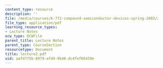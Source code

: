 ```yaml
---
content_type: resource
description: ''
file: /media/courses/6-772-compound-semiconductor-devices-spring-2003/aafd775b8979afd49b48dc4fef66439e_lecture2.pdf
file_type: application/pdf
learning_resource_types:
- Lecture Notes
ocw_type: OCWFile
parent_title: Lecture Notes
parent_type: CourseSection
resourcetype: Document
title: lecture2.pdf
uid: aafd775b-8979-afd4-9b48-dc4fef66439e
---
```

